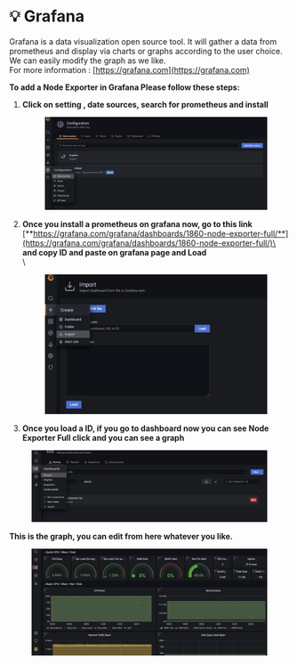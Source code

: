# 💡 Grafana

Grafana is a data visualization open source tool. It will gather a data from prometheus and display via charts or graphs according to the user choice. We can easily modify the graph as we like. \
For more information : [https://grafana.com](https://grafana.com)

**To add a Node Exporter in Grafana Please follow these steps:**

1.  **Click on setting , date sources, search for prometheus and install**&#x20;

    <figure><img src="../.gitbook/assets/Screen Shot 2022-10-31 at 11.27.00 PM.png" alt=""><figcaption></figcaption></figure>


2.  **Once you install a prometheus on grafana now, go to this link** [**https://grafana.com/grafana/dashboards/1860-node-exporter-full/**](https://grafana.com/grafana/dashboards/1860-node-exporter-full/)\
    **and copy ID and paste on grafana page and Load** \
    \


    <figure><img src="../.gitbook/assets/Screen Shot 2022-10-31 at 11.30.36 PM.png" alt=""><figcaption></figcaption></figure>


3. **Once you load a ID, if you go to dashboard now you can see Node Exporter Full click and you can see a graph**&#x20;

<figure><img src="../.gitbook/assets/Screen Shot 2022-10-31 at 11.33.05 PM.png" alt=""><figcaption></figcaption></figure>

**This is the graph, you can edit from here whatever you like.**

<figure><img src="../.gitbook/assets/Screen Shot 2022-10-31 at 11.34.33 PM.png" alt=""><figcaption></figcaption></figure>
